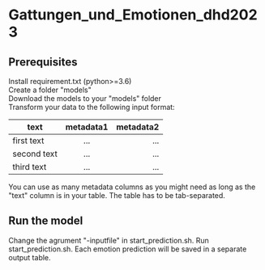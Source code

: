 # Gattungen_und_Emotionen_dhd2023

## Prerequisites

Install requirement.txt (python>=3.6) <br>
Create a folder "models" <br>
Download the models to your "models" folder <br>
Transform your data to the following input format: <br>

| text        | metadata1           | metadata2  |
| ------------- |:-------------:| -----:|
| first text      | ... | ... |
| second text      | ...      |   ... |
| third text | ...      |    ... |

You can use as many metadata columns as you might need as long
as the "text" column is in your table. The table has to be 
tab-separated.

## Run the model

Change the agrument "-inputfile" in start_prediction.sh.
Run start_prediction.sh. Each emotion prediction will be saved in
a separate output table.
